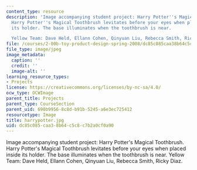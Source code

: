 ```yaml
---
content_type: resource
description: 'Image accompanying student project: Harry Potter''s Magical Toothbrush.
  Harry Potter''s Magical Toothbrush levitates before your eyes when placed inside
  its holder. The base illuminates when the toothbrush is near.

  Yellow Team: Dave Held, Ellann Cohen, Qinyuan Liu, Rebecca Smith, Ricky Diaz.'
file: /courses/2-00b-toy-product-design-spring-2008/dc85c085caa38b64c5c8c7b2a0cf0a90_harrypotter.jpg
file_type: image/jpeg
image_metadata:
  caption: ''
  credit: ''
  image-alt: ''
learning_resource_types:
- Projects
license: https://creativecommons.org/licenses/by-nc-sa/4.0/
ocw_type: OCWImage
parent_title: Projects
parent_type: CourseSection
parent_uid: 690b9956-8c8d-b91b-5245-a6e3ec725412
resourcetype: Image
title: harrypotter.jpg
uid: dc85c085-caa3-8b64-c5c8-c7b2a0cf0a90
---
```

Image accompanying student project: Harry Potter's Magical Toothbrush. Harry Potter's Magical Toothbrush levitates before your eyes when placed inside its holder. The base illuminates when the toothbrush is near.
Yellow Team: Dave Held, Ellann Cohen, Qinyuan Liu, Rebecca Smith, Ricky Diaz.